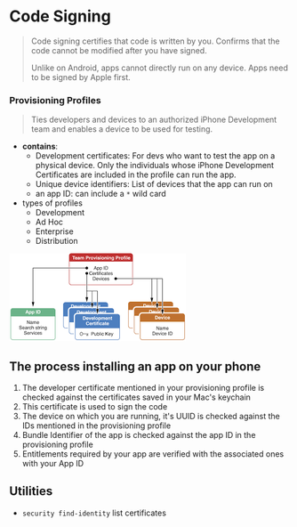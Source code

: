 # Code Signing

> Code signing certifies that code is written by you. Confirms that the code cannot be modified after you have signed.
>
> Unlike on Android, apps cannot directly run on any device. Apps need to be signed by Apple first. 









### Provisioning Profiles

> Ties developers and devices to an authorized iPhone Development team and enables a device to be used for testing. 

- **contains**:
  - Development certificates: For devs who want to test the app on a physical device. Only the individuals whose iPhone Development Certificates are included in the profile can run the app.
  - Unique device identifiers: List of devices that the app can run on
  - an app ID: can include a `*` wild card
- types of profiles
  - Development
  - Ad Hoc
  - Enterprise
  - Distribution







![provisioning-profile](img/provisioning-profile.png)





## The process installing an app on your phone



1. The developer certificate mentioned in your provisioning profile is checked against the certificates saved in your Mac's keychain
2. This certificate is used to sign the code
3. The device on which you are running, it's UUID is checked against the IDs mentioned in the provisioning profile
4. Bundle Identifier of the app is checked against the app ID in the provisioning profile
5. Entitlements required by your app are verified with the associated ones with your App ID





## Utilities



- `security find-identity` list certificates

